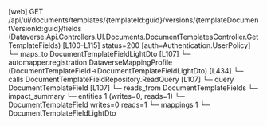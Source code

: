 [web] GET /api/ui/documents/templates/{templateId:guid}/versions/{templateDocumentVersionId:guid}/fields  (Dataverse.Api.Controllers.UI.Documents.DocumentTemplatesController.GetTemplateFields)  [L100–L115] status=200 [auth=Authentication.UserPolicy]
  └─ maps_to DocumentTemplateFieldLightDto [L107]
    └─ automapper.registration DataverseMappingProfile (DocumentTemplateField->DocumentTemplateFieldLightDto) [L434]
  └─ calls DocumentTemplateFieldRepository.ReadQuery [L107]
  └─ query DocumentTemplateField [L107]
    └─ reads_from DocumentTemplateFields
  └─ impact_summary
    └─ entities 1 (writes=0, reads=1)
      └─ DocumentTemplateField writes=0 reads=1
    └─ mappings 1
      └─ DocumentTemplateFieldLightDto

